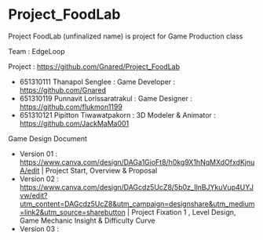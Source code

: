 # Project_FoodLab
Project FoodLab (unfinalized name) is project for Game Production class

Team : EdgeLoop

Project : https://github.com/Gnared/Project_FoodLab

- 651310111 Thanapol Senglee : Game Developer : https://github.com/Gnared
- 651310119 Punnavit Lorissaratrakul : Game Designer : https://github.com/flukmon1199
- 651310121 Pipitton Tiwawatpakorn : 3D Modeler & Animator : https://github.com/JackMaMa001

Game Design Document
- Version 01 : https://www.canva.com/design/DAGa1GioFt8/h0kg9X1hNqMXdOfxdKjnuA/edit | Project Start, Overview & Proposal
- Version 02 : https://www.canva.com/design/DAGcdz5UcZ8/5b0z_IlnBJYkuVup4UYJvw/edit?utm_content=DAGcdz5UcZ8&utm_campaign=designshare&utm_medium=link2&utm_source=sharebutton | Project Fixation 1 , Level Design, Game Mechanic Insight & Difficulty Curve
- Version 03 :
